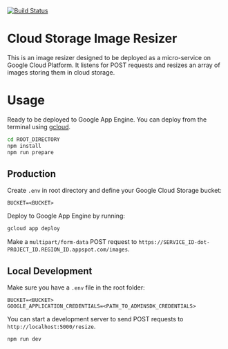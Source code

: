 ﻿[![Build Status](https://travis-ci.com/Noskilo/image-resizer.svg?branch=master)](https://travis-ci.com/Noskilo/image-resizer)
# Cloud Storage Image Resizer
This is an image resizer designed to be deployed as a micro-service on Google Cloud Platform. It listens for POST requests and resizes an array of images storing them in cloud storage.

# Usage
Ready to be deployed to Google App Engine. You can deploy from the terminal using [gcloud](https://cloud.google.com/sdk/docs/quickstarts).
```bash
cd ROOT_DIRECTORY
npm install
npm run prepare
```

## Production
Create `.env` in root directory and define your Google Cloud Storage bucket:
```
BUCKET=<BUCKET>
```
Deploy to Google App Engine by running:
```bash
gcloud app deploy
```
Make a `multipart/form-data` POST request to `
https://SERVICE_ID-dot-PROJECT_ID.REGION_ID.appspot.com/images
`.

## Local Development
Make sure you have a `.env` file in the root folder:
```
BUCKET=<BUCKET>
GOOGLE_APPLICATION_CREDENTIALS=<PATH_TO_ADMINSDK_CREDENTIALS>
```

You can start a development server to send POST requests to `http://localhost:5000/resize`.
```bash
npm run dev
```
